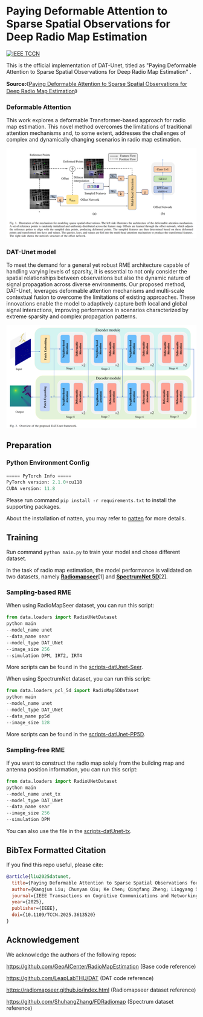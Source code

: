 # Paying Deformable Attention to Sparse Spatial Observations for Deep Radio Map Estimation
[![IEEE TCCN](https://img.shields.io/badge/IEEE-TCCN-0d6efd.svg?style=flat)](https://www.comsoc.org/publications/journals/ieee-tccn)

This is the official implementation of DAT-Unet, titled as  "Paying Deformable Attention to Sparse Spatial Observations for Deep Radio Map Estimation" .



**Source:**《[Paying Deformable Attention to Sparse Spatial Observations for Deep Radio Map Estimation](https://ieeexplore.ieee.org/abstract/document/11176936)》

### Deformable Attention

This work explores a deformable Transformer-based approach for radio map estimation. This novel method overcomes the limitations of traditional attention mechanisms and, to some extent, addresses the challenges of complex and dynamically changing scenarios in radio map estimation.

![](.\image\dat.png)



### DAT-Unet model
To meet the demand for a general yet robust RME architecture capable of handling varying levels of sparsity, it is essential to not only consider the spatial relationships between observations but also the dynamic nature of signal propagation across diverse environments. Our proposed method, DAT-Unet, leverages deformable attention mechanisms and multi-scale contextual fusion to overcome the limitations of existing approaches. These innovations enable the model to adaptively capture both local and global signal interactions, improving performance in scenarios characterized by extreme sparsity and complex propagation patterns. 

![](.\image\datunet.png)

## Preparation

### Python Environment Config

```python
===== PyTorch Info =====
PyTorch version: 2.1.0+cu118
CUDA version: 11.8
```

Please run command `pip install -r requirements.txt` to install the supporting packages.

About the installation of natten, you may refer to [natten](https://github.com/SHI-Labs/natten) for more details.

## Training 

Run command ```python main.py``` to train your model and chose different dataset.

In the task of radio map estimation, the model performance is validated on two datasets, namely **[Radiomapseer](https://radiomapseer.github.io/index.html)**[1] and **[SpectrumNet 5D](https://github.com/ShuhangZhang/FDRadiomap)**[2]. 

### Sampling-based RME

When using RadioMapSeer dataset, you can run this script:

```python
from data.loaders import RadioUNetDataset
python main
--model_name unet
--data_name sear
--model_type DAT_UNet
--image_size 256 
--simulation DPM, IRT2, IRT4
```
More scripts can be found in the [scripts-datUnet-Seer](scripts-datUnet-Seer).

When using SpectrumNet dataset, you can run this script:

```python
from data.loaders_pcl_5d import RadioMap5DDataset
python main
--model_name unet
--model_type DAT_UNet
--data_name pp5d
--image_size 128
```
More scripts can be found in the [scripts-datUnet-PP5D](scripts-datUnet-PP5D).

### Sampling-free RME

If you want to construct the radio map solely from the building map and antenna position information,
you can run this script:

```python
from data.loaders import RadioUNetDataset
python main
--model_name unet_tx
--model_type DAT_UNet
--data_name sear
--image_size 256 
--simulation DPM
```
You can also use the file in the [scripts-datUnet-tx](scripts-datUnet-tx).


## BibTex Formatted Citation

If you find this repo useful, please cite:
```bibtex
@article{liu2025datunet,
  title={Paying Deformable Attention to Sparse Spatial Observations for Deep Radio Map Estimation},
  author={Kangjun Liu; Chunyan Qiu; Ke Chen; Qingfang Zheng; Lingyang Song; and Yaowei Wang},
  journal={IEEE Transactions on Cognitive Communications and Networking},
  year={2025},
  publisher={IEEE},
  doi={10.1109/TCCN.2025.3613520}
}
```
  

## Acknowledgement

We acknowledge the authors of the following repos:

https://github.com/GeoAICenter/RadioMapEstimation (Base code reference)

https://github.com/LeapLabTHU/DAT (DAT code reference)

https://radiomapseer.github.io/index.html (Radiomapseer dataset reference)

https://github.com/ShuhangZhang/FDRadiomap (Spectrum dataset reference)	

